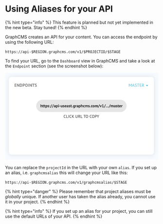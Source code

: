 # Using Aliases for your API

{% hint type="info" %}
This feature is planned but not yet implemented in the new beta. Stay tuned!
{% endhint %}

GraphCMS creates an API for your content. You can access the endpoint by using the following URL:

`https://api-$REGION.graphcms.com/v1/$PROJECTID/$STAGE`

To find your URL, go to the `Dashboard` view in GraphCMS and take a look at the `Endpoint` section (see the screenshot below):

![Screenshot of the endpoint element.](../../gitbook/images/endpoints-screenshot.png)

You can replace the `projectId` in the URL with your own `alias`. If you set up an alias, i.e. `graphcmsalias` this will change your URL like this:

`https://api-$REGION.graphcms.com/v1/graphcmsalias/$STAGE`

<!-- TODO: Add Screenshot when added to app -->

{% hint type="danger" %}
Please remember that project aliases must be _globally_ unique. If another user has taken the alias already, you cannot use it in your project.
{% endhint %}

{% hint type="info" %}
If you set up an alias for your project, you can still use the default URLs of your API.
{% endhint %}
